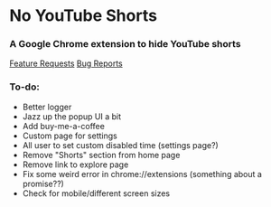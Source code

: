 # No YouTube Shorts

### A Google Chrome extension to hide YouTube shorts

[Feature Requests](https://github.com/sindresorhus/new-github-issue-url/pulls?q=label%3Aenhancement)
[Bug Reports](https://github.com/sindresorhus/new-github-issue-url/pulls?q=label%3Abug)

### To-do:
- Better logger
- Jazz up the popup UI a bit
- Add buy-me-a-coffee
- Custom page for settings
- All user to set custom disabled time (settings page?)
- Remove "Shorts" section from home page
- Remove link to explore page
- Fix some weird error in chrome://extensions (something about a promise??)
- Check for mobile/different screen sizes
